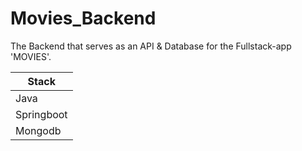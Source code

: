 # Movies_Backend

The Backend that serves as an API & Database for the Fullstack-app 'MOVIES'.

| Stack|
|------|
| Java|
| Springboot|
| Mongodb |